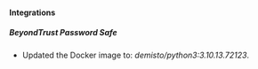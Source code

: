 #### Integrations
##### BeyondTrust Password Safe
- Updated the Docker image to: *demisto/python3:3.10.13.72123*.
